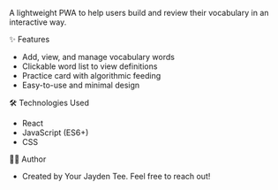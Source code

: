 A lightweight PWA to help users build and review their vocabulary in an interactive way.

✨ Features
- Add, view, and manage vocabulary words
- Clickable word list to view definitions
- Practice card with algorithmic feeding
- Easy-to-use and minimal design

🛠️ Technologies Used
- React
- JavaScript (ES6+)
- CSS

🙋‍♂️ Author
- Created by Your Jayden Tee. Feel free to reach out!

